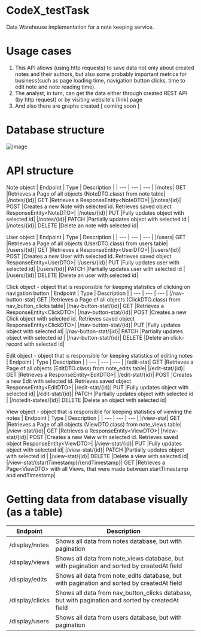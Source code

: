 # CodeX_testTask
Data Warehouse implementation for a note keeping service.

# Usage cases
1. This API allows (using http requests) to save data not only about created notes and their authors, but also some probably important metrics for business(such as page loading time, navigation button clicks, time to edit note and note reading time). 
2. The analyst, in turn, can get the data either through created REST API (by http request) or by visiting website's \[link] page
3. And also there are graphs created [ coming soon ]

# Database structure
![image](https://github.com/D2J3D/CodeX_testTask/assets/120342275/7be1ffd3-565a-47e7-acda-6809a1648e4f)


# API structure
Note object
| Endpoint | Type | Description |
| --- | --- | --- |
|/notes| GET |Retrieves a Page<NoteDTO> of all objects (NoteDTO.class) from note table|
|/notes/{id}| GET |Retrieves a ResponseEntity\<NoteDTO\>|
|/notes/{id}| POST |Creates a new Note with selected id. Retrieves saved object ResponseEntity\<NoteDTO\>|
|/notes/{id}| PUT |Fully updates object with selected id|
|/notes/{id}| PATCH |Partially updates object with selected id |
|/notes/{id}| DELETE |Delete an note with selected id|

User object
| Endpoint | Type | Description |
| --- | --- | --- |
|/users| GET |Retrieves a Page<UserDTO> of all objects (UserDTO.class) from users table|
|/users/{id}| GET |Retrieves a ResponseEntity\<UserDTO\>|
|/users/{id}| POST |Creates a new User with selected id. Retrieves saved object ResponseEntity\<UserDTO\>|
|/users/{id}| PUT |Fully updates user with selected id|
|/users/{id}| PATCH |Partially updates user with selected id |
|/users/{id}| DELETE |Delete an user with selected id|


Click object - object that is responsible for keeping statistics of clicking on navigation button
| Endpoint | Type | Description |
| --- | --- | --- |
|/nav-button-stat| GET |Retrieves a Page<ClickDTO> of all objects (ClickDTO.class) from nav_button_clicks table|
|/nav-button-stat/{id}| GET |Retrieves a ResponseEntity\<ClickDTO\>|
|/nav-button-stat/{id}| POST |Creates a new Click object with selected id. Retrieves saved object ResponseEntity\<ClickDTO\>|
|/nav-button-stat/{id}| PUT |Fully updates object with selected id|
|/nav-button-stat/{id}| PATCH |Partially updates object with selected id |
|/nav-button-stat/{id}| DELETE |Delete an click-record with selected id|

Edit object - object that is responsible for keeping statistics of editing notes
| Endpoint | Type | Description |
| --- | --- | --- |
|/edit-stat| GET |Retrieves a Page<EditDTO> of all objects (EditDTO.class) from note_edits table|
|/edit-stat/{id}| GET |Retrieves a ResponseEntity\<EditDTO\>|
|/edit-stat/{id}| POST |Creates a new Edit with selected id. Retrieves saved object ResponseEntity\<EditDTO\>|
|/edit-stat/{id}| PUT |Fully updates object with selected id|
|/edit-stat/{id}| PATCH |Partially updates object with selected id |
|/notedit-states/{id}| DELETE |Delete an object with selected id|

View object - object that is responsible for keeping statistics of viewing the notes
| Endpoint | Type | Description |
| --- | --- | --- |
|/view-stat| GET |Retrieves a Page<ViewDTO> of all objects (ViewDTO.class) from note_views table|
|/view-stat/{id}| GET |Retrieves a ResponseEntity\<ViewDTO\>|
|/view-stat/{id}| POST |Creates a new Veiw with selected id. Retrieves saved object ResponseEntity\<ViewDTO\>|
|/view-stat/{id}| PUT |Fully updates object with selected id|
|/view-stat/{id}| PATCH |Partially updates object with selected id |
|/view-stat/{id}| DELETE |Delete a view with selected id|
|/view-stat/{startTimestamp}/{endTimestamp}| GET |Retrieves a Page\<ViewDTO> with all Views, that were made between startTimestamp and endTimestamp|

# Getting data from database visually (as a table)
| Endpoint | Description |
| --- | --- |
|/display/notes|Shows all data from notes database, but with pagination|
|/display/views|Shows all data from note_views database, but with pagination and sorted by createdAt field|
|/display/edits|Shows all data from note_edits database, but with pagination and sorted by createdAt field|
|/display/clicks|Shows all data from nav_button_clicks database, but with pagination and sorted by createdAt field|
|/display/users|Shows all data from users database, but with pagination|
